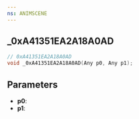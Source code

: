 ```yaml
---
ns: ANIMSCENE
---
```

## _0xA41351EA2A18A0AD

```c
// 0xA41351EA2A18A0AD
void _0xA41351EA2A18A0AD(Any p0, Any p1);
```

## Parameters
* **p0**:
* **p1**:
